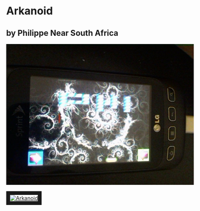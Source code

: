 # Arkanoid 
## by Philippe Near South Africa

![Alt Arkanoid screenshot](doc/arkanoid_screenshot.jpg)

<a href="http://www.youtube.com/watch?feature=player_embedded&v=D1gOMPkzKSA" target="_blank"><img src="http://img.youtube.com/vi/D1gOMPkzKSA/0.jpg" 
alt="Arkanoid"
  width="420" height="315" border ="10" /></a>

